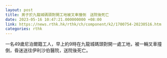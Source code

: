 ```yaml
---
layout: post
title: 男子於九龍城碼頭對開工地被叉車撞倒　送院後死亡
date: 2023-05-16 10:47:21.000000000 +08:00
link: https://news.rthk.hk/rthk/ch/component/k2/1700754-20230516.htm
categories: rthk
---
```


一名49歲尼泊爾籍工人，早上約9時在九龍城碼頭對開一處工地，被一輛叉車撞倒，昏迷送往伊利沙伯醫院，送院後死亡。
